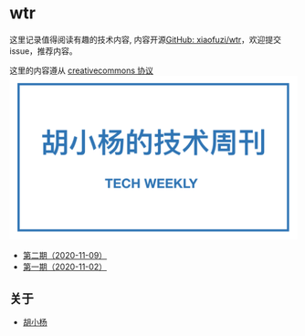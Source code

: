 # wtr

这里记录值得阅读有趣的技术内容, 内容开源[GitHub: xiaofuzi/wtr](https://github.com/xiaofuzi/wtr)，欢迎提交 issue，推荐内容。

这里的内容遵从 [creativecommons 协议](https://creativecommons.org/licenses/by/2.0/legalcode)
![tech-weekly](./assets/tech-weekly.png)

* [第二期（2020-11-09）](./weekly/2020-11-09.md)
* [第一期（2020-11-02）](./weekly/2020-11-02.md)

## 关于

* [胡小杨](www.yangxiaofu.com)
